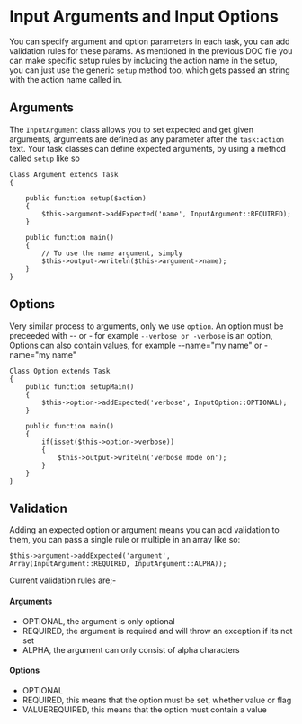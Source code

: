 Input Arguments and Input Options
=================================

You can specify argument and option parameters in each task, you can add validation rules for these params. As mentioned in the previous DOC file you can make specific setup rules by including the action name in the setup, you can just use the generic `setup` method too, which gets passed an string with the action name called in.

## Arguments

The `InputArgument` class allows you to set expected and get given arguments, arguments are defined as any parameter after the `task:action` text. Your task classes can define expected arguments, by using a method called `setup` like so

	Class Argument extends Task
	{

		public function setup($action)
		{
			$this->argument->addExpected('name', InputArgument::REQUIRED);
		}

		public function main()
		{
			// To use the name argument, simply
			$this->output->writeln($this->argument->name);
		}
	}

## Options

Very similar process to arguments, only we use `option`. An option must be preceeded with -- or - for example `--verbose or -verbose` is an option, Options can also contain values, for example --name="my name" or -name="my name"

	Class Option extends Task
	{
		public function setupMain()
		{
			$this->option->addExpected('verbose', InputOption::OPTIONAL);
		}

		public function main()
		{
			if(isset($this->option->verbose))
			{
				$this->output->writeln('verbose mode on');
			}
		}
	}

## Validation

Adding an expected option or argument means you can add validation to them, you can pass a single rule or multiple in an array like so:

	$this->argument->addExpected('argument', Array(InputArgument::REQUIRED, InputArgument::ALPHA));

Current validation rules are;-

#### Arguments

 - OPTIONAL, the argument is only optional
 - REQUIRED, the argument is required and will throw an exception if its not set
 - ALPHA, the argument can only consist of alpha characters

#### Options

 - OPTIONAL
 - REQUIRED, this means that the option must be set, whether value or flag
 - VALUEREQUIRED, this means that the option must contain a value

